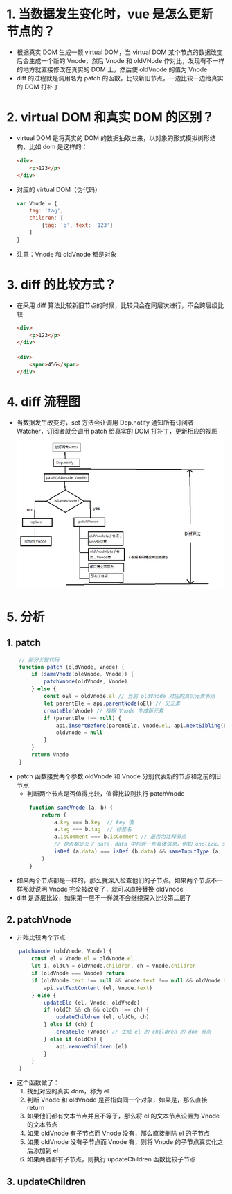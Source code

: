# 1. 当数据发生变化时，vue 是怎么更新节点的？
* 根据真实 DOM 生成一颗 virtual DOM，当 virtual DOM 某个节点的数据改变后会生成一个新的 Vnode，然后 Vnode 和 oldVNode 作对比，发现有不一样的地方就直接修改在真实的 DOM 上，然后使 oldVnode 的值为 Vnode
* diff 的过程就是调用名为 patch 的函数，比较新旧节点，一边比较一边给真实的 DOM 打补丁

# 2. virtual DOM 和真实 DOM 的区别？
* virtual DOM 是将真实的 DOM 的数据抽取出来，以对象的形式模拟树形结构，比如 dom 是这样的：
    ```html
    <div>
        <p>123</p>
    </div>
    ```
* 对应的 virtual DOM（伪代码）
    ```javascript
    var Vnode = {
        tag: 'tag',
        children: [
            {tag: 'p', text: '123'}
        ]
    }
    ```
* 注意：Vnode 和 oldVnode 都是对象

# 3. diff 的比较方式？
* 在采用 diff 算法比较新旧节点的时候，比较只会在同层次进行，不会跨层级比较
    ```html
    <div>
        <p>123</p>
    </div>

    <div>
        <span>456</span>
    </div>
    ```
# 4. diff 流程图
* 当数据发生改变时，set 方法会让调用 Dep.notify 通知所有订阅者 Watcher，订阅者就会调用 patch 给真实的 DOM 打补丁，更新相应的视图
![avatar](./src/image/diff流程图.webp)

# 5. 分析
## 1. patch
```javascript
    // 部分关键代码
    function patch (oldVnode, Vnode) {
        if (sameVnode(oleVnode, Vnode)) {
            patchVnode(oldVnode, Vnode)
        } else {
            const oEl = oldVnode.el // 当前 oldVnode 对应的真实元素节点
            let parentEle = api.parentNode(oEl) // 父元素
            createEle(Vnode) // 根据 Vnode 生成新元素
            if (parentEle !== null) {
                api.insertBefore(parentEle, Vnode.el, api.nextSibling(oEl)) // 将新元素添加进父元素
                oldVnode = null
            }
        }
        return Vnode
    }
```
* patch 函数接受两个参数 oldVnode 和 Vnode 分别代表新的节点和之前的旧节点
    * 判断两个节点是否值得比较，值得比较则执行 patchVnode
    ```javascript
        function sameVnode (a, b) {
            return (
                a.key === b.key  // key 值
                a.tag === b.tag  // 标签名
                a.isComment === b.isComment // 是否为注释节点
                // 是否都定义了 data，data 中包含一些具体信息，例如 onclick、style
                isDef (a.data) === isDef (b.data) && sameInputType (a, b) // 当标签是 <input> 的时候，type 必须相同
            )
        }
    ```
* 如果两个节点都是一样的，那么就深入检查他们的子节点。如果两个节点不一样那就说明 Vnode 完全被改变了，就可以直接替换 oldVnode
* diff 是逐层比较，如果第一层不一样就不会继续深入比较第二层了

## 2. patchVnode
* 开始比较两个节点
```javascript
    patchVnode (oldVnode, Vnode) {
        const el = Vnode.el = oldVnode.el
        let i, oldCh = oldVnode.children, ch = Vnode.children
        if (oldVnode === Vnode) return
        if (oldVnode.text !== null && Vnode.text !== null && oldVnode.text !== Vnode.text) {
            api.setTextContent (el, Vnode.text)
        } else {
            updateEle (el, Vnode, oldVnode)
            if (oldCh && ch && oldCh !== ch) {
                updateChildren (el, oldCh, ch)
            } else if (ch) {
                createEle (Vnode) // 生成 el 的 children 的 dom 节点
            } else if (oldCh) {
                api.removeChildren (el)
            }
        }
    } 
```
* 这个函数做了：
    1. 找到对应的真实 dom，称为 el
    2. 判断 Vnode 和 oldVnode 是否指向同一个对象，如果是，那么直接 return
    3. 如果他们都有文本节点并且不等于，那么将 el 的文本节点设置为 Vnode 的文本节点
    4. 如果 oldVnode 有子节点而 Vnode 没有，那么直接删除 el 的子节点
    5. 如果 oldVnode 没有子节点而 Vnode 有，则将 Vnode 的子节点真实化之后添加到 el
    6. 如果两者都有子节点，则执行 updateChildren 函数比较子节点

## 3. updateChildren
